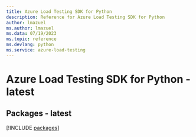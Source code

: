 ```yaml
---
title: Azure Load Testing SDK for Python
description: Reference for Azure Load Testing SDK for Python
author: lmazuel
ms.author: lmazuel
ms.data: 07/19/2023
ms.topic: reference
ms.devlang: python
ms.service: azure-load-testing
---
```

# Azure Load Testing SDK for Python - latest

## Packages - latest
[!INCLUDE [packages](load-testing-index.md)]